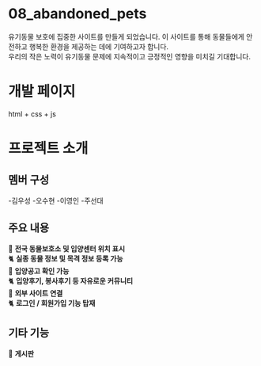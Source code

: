 # 08_abandoned_pets
유기동물 보호에 집중한 사이트를 만들게 되었습니다. 이 사이트를 통해 동물들에게 안전하고 행복한 환경을 제공하는 데에 기여하고자 합니다.   
우리의 작은 노력이 유기동물 문제에 지속적이고 긍정적인 영향을 미치길 기대합니다.

# 개발 페이지  
html + css + js 

# 프로젝트 소개

## 멤버 구성
-김우성
-오수현
-이영인
-주선대

## 주요 내용
🐶 **전국 동물보호소 및 입양센터 위치 표시**  
🐈 **실종 동물 정보 및 목격 정보 등록 가능**    
🐶 **입양공고 확인 가능**    
🐈 **입양후기, 봉사후기 등 자유로운 커뮤니티**  
🐶 **외부 사이트 연결**  
🐈 **로그인 / 회원가입 기능 탑재**

## 기타 기능  
💭 **게시판**
